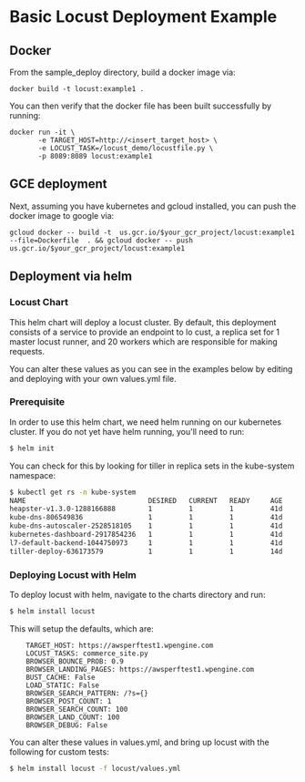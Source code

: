 # Basic Locust Deployment Example

## Docker
From the sample_deploy directory, build a docker image via:

```docker build -t locust:example1 .```

You can then verify that the docker file has been built successfully by running:

```
docker run -it \  
       -e TARGET_HOST=http://<insert_target_host> \
       -e LOCUST_TASK=/locust_demo/locustfile.py \
       -p 8089:8089 locust:example1
```

## GCE deployment
Next, assuming you have kubernetes and gcloud installed, you can push the docker image to google via:
 
```
gcloud docker -- build -t  us.gcr.io/$your_gcr_project/locust:example1  --file=Dockerfile  . && gcloud docker -- push us.gcr.io/$your_gcr_project/locust:example1
```

## Deployment via helm

### Locust Chart

This helm chart will deploy a locust cluster. By default, this deployment consists of a service to provide an endpoint to lo
cust, a replica set for 1 master locust runner, and 20 workers which are responsible for making requests.

You can alter these values as you can see in the examples below by editing and deploying with your own values.yml file.

### Prerequisite

In order to use this helm chart, we need helm running on our kubernetes cluster. If you do not yet have helm running, you'll
 need to run:

```sh
$ helm init
```

You can check for this by looking for tiller in replica sets in the kube-system namespace:

```sh
$ kubectl get rs -n kube-system
NAME                              DESIRED   CURRENT   READY     AGE
heapster-v1.3.0-1288166888        1         1         1         41d
kube-dns-806549836                1         1         1         41d
kube-dns-autoscaler-2528518105    1         1         1         41d
kubernetes-dashboard-2917854236   1         1         1         41d
l7-default-backend-1044750973     1         1         1         41d
tiller-deploy-636173579           1         1         1         14d
```

### Deploying Locust with Helm

To deploy locust with helm, navigate to the charts directory and run:

```sh
$ helm install locust
```

This will setup the defaults, which are:

```
    TARGET_HOST: https://awsperftest1.wpengine.com
    LOCUST_TASKS: commerce_site.py
    BROWSER_BOUNCE_PROB: 0.9
    BROWSER_LANDING_PAGES: https://awsperftest1.wpengine.com
    BUST_CACHE: False
    LOAD_STATIC: False
    BROWSER_SEARCH_PATTERN: /?s={}
    BROWSER_POST_COUNT: 1
    BROWSER_SEARCH_COUNT: 100
    BROWSER_LAND_COUNT: 100
    BROWSER_DEBUG: False
```

You can alter these values in values.yml, and bring up locust with the following for custom tests:

```sh
$ helm install locust -f locust/values.yml
```
